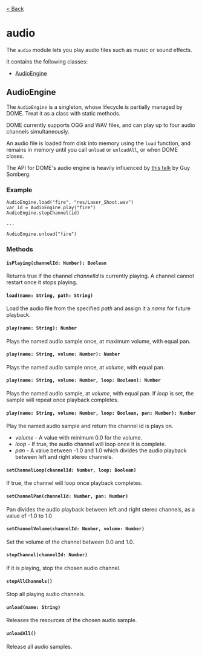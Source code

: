 [< Back](.)

audio
================

The `audio` module lets you play audio files such as music or sound effects.

It contains the following classes:

* [AudioEngine](#audioengine)

## AudioEngine

The `AudioEngine` is a singleton, whose lifecycle is partially managed by DOME. Treat it as a class with static methods.

DOME currently supports OGG and WAV files, and can play up to four audio channels simultaneously. 

An audio file is loaded from disk into memory using the `load` function, and remains in memory until you call `unload` or `unloadAll`, or when DOME closes.

The API for DOME's audio engine is heavily influenced by [this talk](://www.youtube.com/watch?v=Vjm--AqG04Y) by Guy Somberg.

### Example

```wren
AudioEngine.load("fire", "res/Laser_Shoot.wav")
var id = AudioEngine.play("fire")
AudioEngine.stopChannel(id)

...

AudioEngine.unload("fire")
```

### Methods

#### `isPlaying(channelId: Number): Boolean`
Returns true if the channel _channelId_ is currently playing. A channel cannot restart once it stops playing.
#### `load(name: String, path: String)`
Load the audio file from the specified _path_ and assign it a _name_ for future playback.

#### `play(name: String): Number`
Plays the named audio sample once, at maximum volume, with equal pan.
#### `play(name: String, volume: Number): Number`
Plays the named audio sample once, at _volume_, with equal pan.
#### `play(name: String, volume: Number, loop: Boolean): Number`
Plays the named audio sample, at _volume_, with equal pan. If _loop_ is set, the sample will repeat once playback completes.
#### `play(name: String, volume: Number, loop: Boolean, pan: Number): Number`
Play the named audio sample and return the channel id is plays on.
 * _volume_ - A value with minimum 0.0 for the volume.
 * _loop_ - If true, the audio channel will loop once it is complete.
 * _pan_ - A value between -1.0 and 1.0 which divides the audio playback between left and right stereo channels.

#### `setChannelLoop(channelId: Number, loop: Boolean)`
If true, the channel will loop once playback completes.

#### `setChannelPan(channelId: Number, pan: Number)`
Pan divides the audio playback between left and right stereo channels, as a value of -1.0 to 1.0

#### `setChannelVolume(channelId: Number, volume: Number)`
Set the volume of the channel between 0.0 and 1.0.

#### `stopChannel(channelId: Number)`
If it is playing, stop the chosen audio channel.

#### `stopAllChannels()`
Stop all playing audio channels.

#### `unload(name: String)`
Releases the resources of the chosen audio sample.

#### `unloadAll()`
Release all audio samples.
